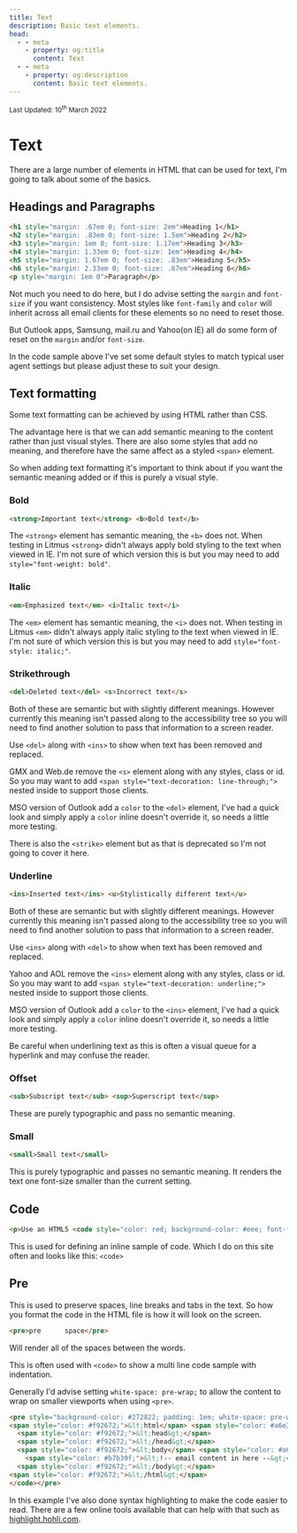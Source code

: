 ```yaml
---
title: Text
description: Basic text elements.
head:
  - - meta
    - property: og:title
      content: Text
  - - meta
    - property: og:description
      content: Basic text elements.
---
```


<div style="font-size: 12px">Last Updated: <time datetime="2022-03-10">10<sup>th</sup> March 2022</time></div>

# Text

There are a large number of elements in HTML that can be used for text, I'm going to talk about some of the basics.

## Headings and Paragraphs

```html
<h1 style="margin: .67em 0; font-size: 2em">Heading 1</h1>
<h2 style="margin: .83em 0; font-size: 1.5em">Heading 2</h2>
<h3 style="margin: 1em 0; font-size: 1.17em">Heading 3</h3>
<h4 style="margin: 1.33em 0; font-size: 1em">Heading 4</h4>
<h5 style="margin: 1.67em 0; font-size: .83em">Heading 5</h5>
<h6 style="margin: 2.33em 0; font-size: .67em">Heading 6</h6>
<p style="margin: 1em 0">Paragraph</p>
```

Not much you need to do here, but I do advise setting the `margin` and `font-size` if you want consistency. Most styles like `font-family` and `color` will inherit across all email clients for these elements so no need to reset those.

But Outlook apps, Samsung, mail.ru and Yahoo(on IE) all do some form of reset on the `margin` and/or `font-size`.

In the code sample above I've set some default styles to match typical user agent settings but please adjust these to suit your design.

## Text formatting

Some text formatting can be achieved by using HTML rather than CSS.

The advantage here is that we can add semantic meaning to the content rather than just visual styles. There are also some styles that add no meaning, and therefore have the same affect as a styled `<span>` element.

So when adding text formatting it's important to think about if you want the semantic meaning added or if this is purely a visual style.

### Bold

```html
<strong>Important text</strong> <b>Bold text</b>
```

The `<strong>` element has semantic meaning, the `<b>` does not. When testing in Litmus `<strong>` didn't always apply bold styling to the text when viewed in IE. I'm not sure of which version this is but you may need to add `style="font-weight: bold"`.

### Italic

```html
<em>Emphasized text</em> <i>Italic text</i>
```

The `<em>` element has semantic meaning, the `<i>` does not. When testing in Litmus `<em>` didn't always apply italic styling to the text when viewed in IE. I'm not sure of which version this is but you may need to add `style="font-style: italic;"`.

### Strikethrough

```html
<del>Deleted text</del> <s>Incorrect text</s>
```

Both of these are semantic but with slightly different meanings. However currently this meaning isn't passed along to the accessibility tree so you will need to find another solution to pass that information to a screen reader.

Use `<del>` along with `<ins>` to show when text has been removed and replaced.

GMX and Web.de remove the `<s>` element along with any styles, class or id. So you may want to add `<span style="text-decoration: line-through;">` nested inside to support those clients.

MSO version of Outlook add a `color` to the `<del>` element, I've had a quick look and simply apply a `color` inline doesn't override it, so needs a little more testing.

There is also the `<strike>` element but as that is deprecated so I'm not going to cover it here.

### Underline

```html
<ins>Inserted text</ins> <u>Stylistically different text</u>
```

Both of these are semantic but with slightly different meanings. However currently this meaning isn't passed along to the accessibility tree so you will need to find another solution to pass that information to a screen reader.

Use `<ins>` along with `<del>` to show when text has been removed and replaced.

Yahoo and AOL remove the `<ins>` element along with any styles, class or id. So you may want to add `<span style="text-decoration: underline;">` nested inside to support those clients.

MSO version of Outlook add a `color` to the `<ins>` element, I've had a quick look and simply apply a `color` inline doesn't override it, so needs a little more testing.

Be careful when underlining text as this is often a visual queue for a hyperlink and may confuse the reader.

### Offset

```html
<sub>Subscript text</sub> <sup>Superscript text</sup>
```

These are purely typographic and pass no semantic meaning.

### Small

```html
<small>Small text</small>
```

This is purely typographic and passes no semantic meaning. It renders the text one font-size smaller than the current setting.

## Code

```html
<p>Use an HTML5 <code style="color: red; background-color: #eee; font-family: courier, monospace;">&lt;!DOCTYPE html&gt;</code> in your email</p>
```

This is used for defining an inline sample of code. Which I do on this site often and looks like this: `<code>`

## Pre

This is used to preserve spaces, line breaks and tabs in the text. So how you format the code in the HTML file is how it will look on the screen.

```html
<pre>pre      space</pre>
```

Will render all of the spaces between the words.

This is often used with `<code>` to show a multi line code sample with indentation.

Generally I'd advise setting `white-space: pre-wrap;` to allow the content to wrap on smaller viewports when using `<pre>`.

```html
<pre style="background-color: #272822; padding: 1em; white-space: pre-wrap; font-family: monospace; color: #fff; border-radius: .5em; border: 1px solid #005959; line-height: 1.3; tab-size: 2;"><code style="font-family: 'Source Code Pro', courier,monospace;"><span style="color: #97937c;">&lt;!DOCTYPE html&gt;</span>
<span style="color: #f92672;">&lt;html</span> <span style="color: #a6e22e;">lang=</span><span style="color: #e6db74;">"en"</span> <span style="color: #a6e22e;">dir=</span><span style="color: #e6db74;">"ltr"</span><span style="color: #f92672;">&gt;</span>
  <span style="color: #f92672;">&lt;head&gt;</span>
  <span style="color: #f92672;">&lt;/head&gt;</span>
  <span style="color: #f92672;">&lt;body</span> <span style="color: #a6e22e;">class=</span><span style="color: #e6db74;">"body"</span><span style="color: #f92672;">&gt;</span>
    <span style="color: #b7b39f;">&lt;!-- email content in here --&gt;</span>
  <span style="color: #f92672;">&lt;/body&gt;</span>
<span style="color: #f92672;">&lt;/html&gt;</span>
</code></pre>
```

In this example I've also done syntax highlighting to make the code easier to read. There are a few online tools available that can help with that such as [highlight.hohli.com](https://highlight.hohli.com).
